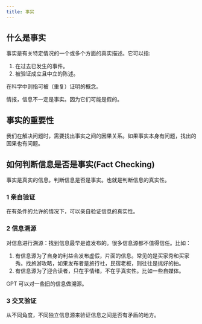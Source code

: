 ```yaml
---
title: 事实
---
```


## 什么是事实
事实是有关特定情况的一个或多个方面的真实描述。它可以指: 
1. 在过去已发生的事件。
2. 被验证成立且中立的陈述。

在科学中则指可被（重复）证明的概念。

情报，信息不一定是事实。因为它们可能是假的。

## 事实的重要性
我们在解决问题时，需要找出事实之间的因果关系。如果事实本身有问题，找出的因果也有问题。

## 如何判断信息是否是事实(Fact Checking)
事实是真实的信息。判断信息是否是事实。也就是判断信息的真实性。

### 1 亲自验证
在有条件的允许的情况下，可以亲自验证信息的真实性。

### 2 信息溯源
对信息进行溯源：找到信息最早是谁发布的。很多信息源都不值得信任。比如：  
1. 有信息源为了自身的利益会发布虚假，片面的信息。常见的是买家秀和买家秀。找旅游攻略，如果发布者是旅行社，民宿老板，则往往是挑好的拍。
2. 有信息源为了迎合读者，只在乎情绪，不在乎真实性。比如一些自媒体。

GPT 可以对一些旧的信息做溯源。

### 3 交叉验证
从不同角度，不同独立信息源来验证信息之间是否有矛盾的地方。
